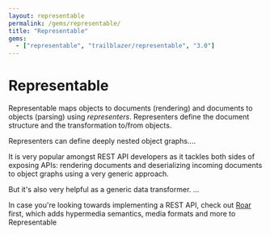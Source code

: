 ```yaml
---
layout: representable
permalink: /gems/representable/
title: "Representable"
gems:
  - ["representable", "trailblazer/representable", "3.0"]
---
```


# Representable

Representable maps objects to documents (rendering) and documents to objects (parsing) using _representers_. Representers define the document structure and the transformation to/from objects.

Representers can define deeply nested object graphs....

It is very popular amongst REST API developers as it tackles both sides of exposing APIs: rendering documents and deserializing incoming documents to object graphs using a very generic approach.

But it's also very helpful as a generic data transformer. ...


In case you're looking towards implementing a REST API, check out [Roar](/gems/roar) first, which adds hypermedia semantics, media formats and more to Representable
